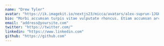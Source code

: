 ```yaml
---
name: "Drew Tyler"
avatar: "https://ik.imagekit.io/nextjs23/micca/avatars/alex-suprun-1JGHAAdbL_Y-unsplash.jpg"
bio: "Morbi accumsan turpis vitae vulputate rhoncus. Etiam accumsan arcu diam, ac lobortis ligula commodo quis. Nulla a ipsum sagittis, malesuada leo ac, convallis massa."
email: "address@yoursite.com"
twitter: "https://twitter.com/"
linkedin: "https://www.linkedin.com"
github: "https://github.com"
---
```

